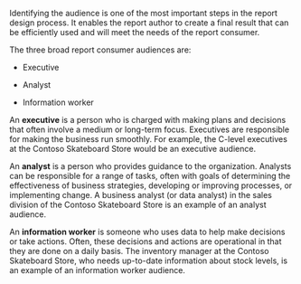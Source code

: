 Identifying the audience is one of the most important steps in the report design process. It enables the report author to create a final result that can be efficiently used and will meet the needs of the report consumer.

The three broad report consumer audiences are:

- Executive

- Analyst

- Information worker

An **executive** is a person who is charged with making plans and decisions that often involve a medium or long-term focus. Executives are responsible for making the business run smoothly. For example, the C-level executives at the Contoso Skateboard Store would be an executive audience.

An **analyst** is a person who provides guidance to the organization. Analysts can be responsible for a range of tasks, often with goals of determining the effectiveness of business strategies, developing or improving processes, or implementing change. A business analyst (or data analyst) in the sales division of the Contoso Skateboard Store is an example of an analyst audience.

An **information worker** is someone who uses data to help make decisions or take actions. Often, these decisions and actions are operational in that they are done on a daily basis. The inventory manager at the Contoso Skateboard Store, who needs up-to-date information about stock levels, is an example of an information worker audience.
